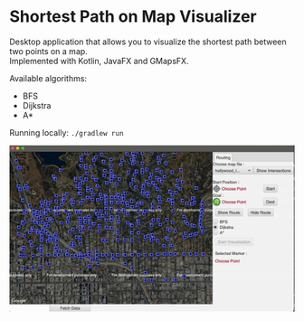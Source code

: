 # Shortest Path on Map Visualizer

Desktop application that allows you to visualize the shortest path between two points on a map.  
Implemented with Kotlin, JavaFX and GMapsFX.  

Available algorithms:
* BFS
* Dijkstra
* A*

Running locally: `./gradlew run `  

<img src="https://github.com/martishin/graphs-on-maps/blob/main/demo.gif" width="600"/>
